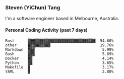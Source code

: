### Steven (YiChun) Tang

I'm a software engineer based in Melbourne, Australia.

#### Personal Coding Activity (past 7 days)
```
Rust      ▓▓▓▓▓▓▓▓▓▓▓▓▓▓▓▓▓▓▓▓▓▓▓▓▓▓▓▓▓▓  54.60%
other     ▓▓▓▓▓▓▓▓▓▓                      19.76%
Markdown  ▓▓▓                              5.99%
Bash      ▓▓▓                              5.89%
Docker    ▓▓                               4.14%
Python    ▓▓                               3.65%
Makefile  ▓                                3.17%
YAML      ▓                                2.80%
```
